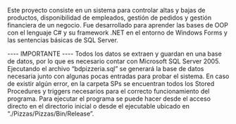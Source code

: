 Este proyecto consiste en un sistema para controlar altas y bajas de productos, disponibilidad de empleados, gestión de pedidos y gestión financiera de un negocio. Fue desarrollado para aprender las bases de OOP con el lenguaje C# y su framework .NET en el entorno de Windows Forms y las sentencias básicas de SQL Server.

---- IMPORTANTE ----
Todos los datos se extraen y guardan en una base de datos, por lo que es necesario contar con Microsoft SQL Server 2005.
Ejecutando el archivo “bdpizzeria.sql” se generará la base de datos necesaria junto con algunas pocas entradas para probar el sistema.
En caso de existir algún error, en la carpeta SPs se encuentran todos los Stored Procedures y triggers necesarios para el correcto funcionamiento del programa. 
Para ejecutar el programa se puede hacer desde el acceso directo en el directorio inicial o desde el ejecutable ubicado en “./Pizzas/Pizzas/Bin/Release”.


